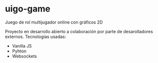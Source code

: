 # uigo-game
Juego de rol multijugador online con gráficos 2D

Proyecto en desarrollo abierto a colaboración por parte de desarolladores externos.
Tecnologías usadas:
- Vanilla JS
- Pyhton
- Websockets
